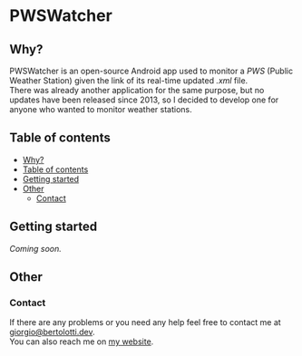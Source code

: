# PWSWatcher

## Why?

PWSWatcher is an open-source Android app used to monitor a *PWS* (Public Weather Station) given the link of its real-time updated *.xml* file.  
There was already another application for the same purpose, but no updates have been released since 2013, so I decided to develop one for anyone who wanted to monitor weather stations.

## Table of contents

   * [Why?](#why)
   * [Table of contents](#table-of-contents)
   * [Getting started](#getting-started)
   * [Other](#other)
     * [Contact](#contact)

## Getting started

*Coming soon.*

## Other

### Contact

If there are any problems or you need any help feel free to contact me at [giorgio@bertolotti.dev](mailto:giorgio@bertolotti.dev).  
You can also reach me on [my website](https://bertolotti.dev/).